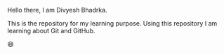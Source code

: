 Hello there,
I am Divyesh Bhadrka.

This is the repository for my learning purpose.
Using this repository I am learning about Git and GitHub.

😄
